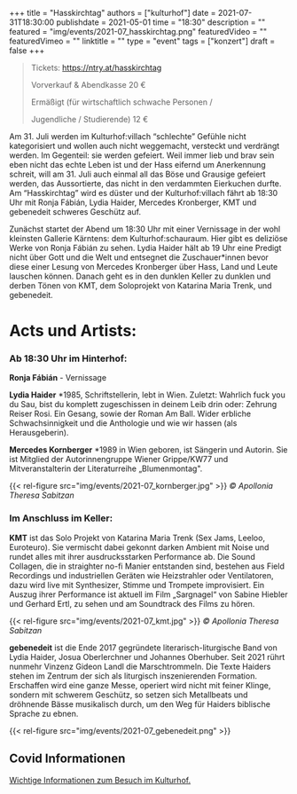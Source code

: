 +++
title = "Hasskirchtag"
authors = ["kulturhof"]
date = 2021-07-31T18:30:00
publishdate = 2021-05-01
time = "18:30"
description = ""
featured = "img/events/2021-07_hasskirchtag.png"
featuredVideo = ""
featuredVimeo = ""
linktitle = ""
type = "event"
tags = ["konzert"]
draft = false
+++

> Tickets:    https://ntry.at/hasskirchtag 
>
> Vorverkauf & Abendkasse     20 €
>
> Ermäßigt (für wirtschaftlich schwache Personen / 
>
> Jugendliche / Studierende)     12 €

Am 31. Juli werden im Kulturhof:villach “schlechte” Gefühle nicht kategorisiert und wollen auch nicht weggemacht, versteckt und verdrängt werden. Im Gegenteil: sie werden gefeiert. Weil immer lieb und brav sein eben nicht das echte Leben ist und der Hass eifernd um Anerkennung schreit, will am 31. Juli auch einmal all das Böse und Grausige gefeiert werden, das Aussortierte, das nicht in den verdammten Eierkuchen durfte. Am “Hasskirchtag” wird es düster und der Kulturhof:villach fährt ab 18:30 Uhr mit Ronja Fábián, Lydia Haider, Mercedes Kronberger, KMT und gebenedeit schweres Geschütz auf. 

Zunächst startet der Abend um 18:30 Uhr mit einer Vernissage in der wohl kleinsten Gallerie Kärntens: dem Kulturhof:schauraum. Hier gibt es deliziöse Werke von Ronja Fábián zu sehen. Lydia Haider hält ab 19 Uhr eine Predigt nicht über Gott und die Welt und entsegnet die Zuschauer\*innen bevor diese einer Lesung von Mercedes Kronberger über Hass, Land und Leute lauschen können. Danach geht es in den dunklen Keller zu dunklen und derben Tönen von KMT, dem Soloprojekt von Katarina Maria Trenk, und gebenedeit.


# Acts und Artists:

### Ab 18:30 Uhr im Hinterhof:

**Ronja Fábián** - Vernissage

**Lydia Haider** \*1985, Schriftstellerin, lebt in Wien. Zuletzt: Wahrlich fuck you du Sau, bist du komplett zugeschissen in deinem Leib drin oder: Zehrung Reiser Rosi. Ein Gesang, sowie der Roman Am Ball. Wider erbliche Schwachsinnigkeit und die Anthologie und wie wir hassen (als Herausgeberin).


**Mercedes Kornberger** \*1989 in Wien geboren, ist Sängerin und Autorin. Sie ist Mitglied der Autorinnengruppe Wiener Grippe/KW77 und Mitveranstalterin der Literaturreihe „Blumenmontag".

{{< rel-figure src="img/events/2021-07_kornberger.jpg" >}}
*© Apollonia Theresa Sabitzan*

### Im Anschluss im Keller:

**KMT** ist das Solo Projekt von Katarina Maria Trenk (Sex Jams, Leeloo, Euroteuro). Sie vermischt dabei gekonnt darken Ambient mit Noise und rundet alles mit ihrer ausdrucksstarken Performance ab. Die Sound Collagen, die in straighter no-fi Manier entstanden sind, bestehen aus Field Recordings und industriellen Geräten wie Heizstrahler oder Ventilatoren, dazu wird live mit Synthesizer, Stimme und Trompete improvisiert. Ein Auszug ihrer Performance ist aktuell im Film „Sargnagel“ von Sabine Hiebler und Gerhard Ertl, zu sehen und am Soundtrack des Films zu hören.

{{< rel-figure src="img/events/2021-07_kmt.jpg" >}}
*© Apollonia Theresa Sabitzan*

**gebenedeit** ist die Ende 2017 gegründete literarisch-liturgische Band von Lydia Haider, Josua Oberlerchner und Johannes Oberhuber. Seit 2021 rührt nunmehr Vinzenz Gideon Landl die Marschtrommeln. Die Texte Haiders stehen im Zentrum der sich als liturgisch inszenierenden Formation. Erschaffen wird eine ganze Messe, operiert wird nicht mit feiner Klinge, sondern mit schwerem Geschütz, so setzen sich Metallbeats und dröhnende
Bässe musikalisch durch, um den Weg für Haiders biblische Sprache zu ebnen.

{{< rel-figure src="img/events/2021-07_gebenedeit.png" >}}



## Covid Informationen

[Wichtige Informationen zum Besuch im Kulturhof.](covid-info)